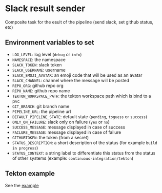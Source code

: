 # Slack result sender

Composite task for the esult of the pipeline (send slack, set github status, etc)

## Environment variables to set

* `LOG_LEVEL`: log level (`debug` or `info`)
* `NAMESPACE`: the namespace
* `SLACK_TOKEN`: slack token
* `SLACK_USERNAME`: username
* `SLACK_EMOJI_AVATAR`: an emoji code that will be used as an avatar
* `SLACK_CHANNEL`: channel where the message will be posted
* `REPO_ORG`: github repo org
* `REPO_NAME`: github repo name
* `TEKTON_WORKSPACE_PATH`: the tekton workspace path which is bind to a pvc
* `GIT_BRANCH`: git branch name
* `PIPELINE_URL`: the pipeline url
* `DEFAULT_PIPELINE_STATE`: default state (`pending`, `toguess` or `success`)
* `ONLY_ON_FAILURE`: slack only on failure (`yes` or `no`)
* `SUCCESS_MESSAGE`: message displayed in case of success
* `FAILURE_MESSAGE`: message displayed in case of failure
* `GITHUBTOKEN`: the token (from a secret)
* `STATUS_DESCRIPTION`: a short description of the status (for example `build in progress`)
* `STATUS_CONTEXT`: a string label to differentiate this status from the status of other systems (example: `continuous-integration/tekton`)

## Tekton example

See the [example](./end-pipeline-github.yaml)

